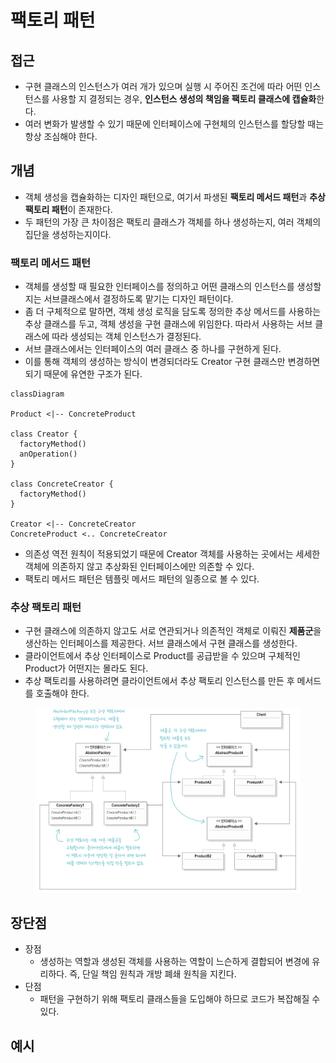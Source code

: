 # 팩토리 패턴

## 접근

* 구현 클래스의 인스턴스가 여러 개가 있으며 실행 시 주어진 조건에 따라 어떤 인스턴스를 사용할 지 결정되는 경우, **인스턴스 생성의 책임을 팩토리 클래스에 캡슐화**한다.
* 여러 변화가 발생할 수 있기 때문에 인터페이스에 구현체의 인스턴스를 할당할 때는 항상 조심해야 한다.

## 개념

* 객체 생성을 캡슐화하는 디자인 패턴으로, 여기서 파생된 **팩토리 메서드 패턴**과 **추상 팩토리 패턴**이 존재한다.
* 두 패턴의 가장 큰 차이점은 팩토리 클래스가 객체를 하나 생성하는지, 여러 객체의 집단을 생성하는지이다.

### 팩토리 메서드 패턴

* 객체를 생성할 때 필요한 인터페이스를 정의하고 어떤 클래스의 인스턴스를 생성할 지는 서브클래스에서 결정하도록 맡기는 디자인 패턴이다.
* 좀 더 구체적으로 말하면, 객체 생성 로직을 담도록 정의한 추상 메서드를 사용하는 추상 클래스를 두고, 객체 생성을 구현 클래스에 위임한다. 따라서 사용하는 서브 클래스에 따라 생성되는 객체 인스턴스가 결정된다.
* 서브 클래스에서는 인터페이스의 여러 클래스 중 하나를 구현하게 된다.
* 이를 통해 객체의 생성하는 방식이 변경되더라도 Creator 구현 클래스만 변경하면 되기 때문에 유연한 구조가 된다.

```mermaid
classDiagram

Product <|-- ConcreteProduct

class Creator {
  factoryMethod()
  anOperation()
}

class ConcreteCreator {
  factoryMethod()
}

Creator <|-- ConcreteCreator
ConcreteProduct <.. ConcreteCreator
```

* 의존성 역전 원칙이 적용되었기 때문에 Creator 객체를 사용하는 곳에서는 세세한 객체에 의존하지 않고 추상화된 인터페이스에만 의존할 수 있다.
* 팩토리 메서드 패턴은 템플릿 메서드 패턴의 일종으로 볼 수 있다.

### 추상 팩토리 패턴

* 구현 클래스에 의존하지 않고도 서로 연관되거나 의존적인 객체로 이뤄진 **제품군**을 생산하는 인터페이스를 제공한다. 서브 클래스에서 구현 클래스를 생성한다.
* 클라이언트에서 추상 인터페이스로 Product를 공급받을 수 있으며 구체적인 Product가 어떤지는 몰라도 된다.
* 추상 팩토리를 사용하려면 클라이언트에서 추상 팩토리 인스턴스를 만든 후 메서드를 호출해야 한다.

<figure><img src="../../../.gitbook/assets/image (189).png" alt=""><figcaption></figcaption></figure>

## 장단점

* 장점
  * 생성하는 역할과 생성된 객체를 사용하는 역할이 느슨하게 결합되어 변경에 유리하다. 즉, 단일 책임 원칙과 개방 폐쇄 원칙을 지킨다.
* 단점
  * 패턴을 구현하기 위해 팩토리 클래스들을 도입해야 하므로 코드가 복잡해질 수 있다.

## 예시







